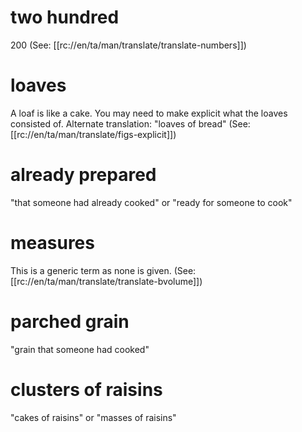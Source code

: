# two hundred

200 (See: [[rc://en/ta/man/translate/translate-numbers]])

# loaves

A loaf is like a cake. You may need to make explicit what the loaves consisted of. Alternate translation: "loaves of bread" (See: [[rc://en/ta/man/translate/figs-explicit]])

# already prepared

"that someone had already cooked" or "ready for someone to cook"

# measures

This is a generic term as none is given. (See: [[rc://en/ta/man/translate/translate-bvolume]])

# parched grain

"grain that someone had cooked"

# clusters of raisins

"cakes of raisins" or "masses of raisins"

